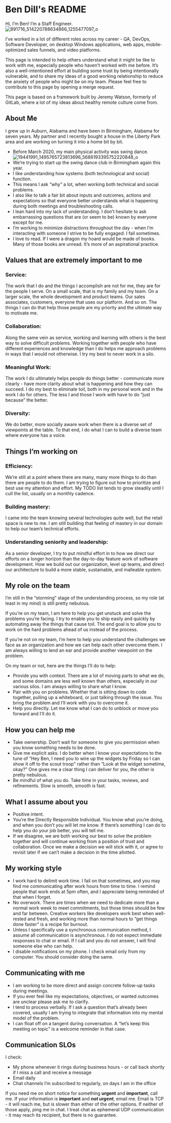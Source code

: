 # Ben Dill's README 

Hi, I’m Ben! I’m a Staff Engineer. 
![891716_514220788634866_1255477097_o](https://user-images.githubusercontent.com/1652318/173474523-0ebc52e2-e2fc-4b39-9163-65642fad3b82.jpg)

I’ve worked in a lot of different roles across my career - QA, DevOps, Software Developer, on desktop Windows applications, web apps, mobile-optimized sales funnels, and video platforms. 
 
This page is intended to help others understand what it might be like to work with me, especially people who haven’t worked with me before. It’s also a well-intentioned effort at building some trust by being intentionally vulnerable, and to share my ideas of a good working relationship to reduce the anxiety of people who might be on my team. Please feel free to contribute to this page by opening a merge request. 
 
This page is based on a framework built by Jeremy Watson, formerly of GitLab, where a lot of my ideas about healthy remote culture come from. 
 
## About Me 

I grew up in Auburn, Alabama and have been in Birmingham, Alabama for seven years. My partner and I recently bought a house in the Liberty Park area and are working on turning it into a home bit by bit. 
- Before March 2020, my main physical activity was swing dance. 
![19441991_1495765723813696_5686193395752220848_o](https://user-images.githubusercontent.com/1652318/173473217-18390f9c-08f7-4b82-87e9-c2287f4a97fa.jpg)
- We’re trying to start up the swing dance club in Birmingham again this year. 
- I like understanding how systems (both technological and social) function. 
- This means I ask “why” a lot, when working both technical and social problems. 
- I also like to talk a fair bit about inputs and outcomes, actions and expectations so that everyone better understands what is happening during both meetings and troubleshooting calls. 
- I lean hard into my lack of understanding. I don’t hesitate to ask embarrassing questions that are (or seem to be) known by everyone except for me. 
- I’m working to minimize distractions throughout the day - when I’m interacting with someone I strive to be fully engaged. I fail sometimes. 
- I love to read. If I were a dragon my hoard would be made of books. Many of those books are unread. It’s more of an aspirational practice. 
## Values that are extremely important to me 
### Service:
The work that I do and the things I accomplish are not for me, they are for the people I serve. On a small scale, that is my family and my team. On a larger scale, the whole development and product teams. Our sales associates, customers, everyone that uses our platform. And so on. The things I can do that help those people are my priority and the ultimate way to motivate me. 
### Collaboration:
Along the same vein as service, working and learning with others is the best way to solve difficult problems. Working together with people who have different experiences and knowledge than I do helps me approach problems in ways that I would not otherwise. I try my best to never work in a silo. 
### Meaningful Work:
The work I do ultimately helps people do things better - communicate more clearly - have more clarity about what is happening and how they can succeed. I do my best to eliminate toil, both in my personal work and in the work I do for others. The less I and those I work with have to do “just because” the better. 
### Diversity:
We do better, more socially aware work when there is a diverse set of viewpoints at the table. To that end, I do what I can to build a diverse team where everyone has a voice. 
## Things I’m working on 
### Efficiency:
We’re still at a point where there are many, many more things to do than there are people to do them. I am trying to figure out how to prioritize and best use my attention and effort. My TODO list tends to grow steadily until I cull the list, usually on a monthly cadence. 
### Building mastery:
I came into the team knowing several technologies quite well, but the retail space is new to me. I am still building that feeling of mastery in our domain to help our team’s technical efforts. 
### Understanding seniority and leadership:
As a senior developer, I try to put mindful effort in to how we direct our efforts on a longer horizon than the day-to-day feature work of software development. How we build out our organization, level up teams, and direct our architecture to build a more stable, sustainable, and malleable system.  

## My role on the team 
I’m still in the “storming” stage of the understanding process, so my role (at least in my mind) is still pretty nebulous. 
 
If you’re on my team, I am here to help you get unstuck and solve the problems you’re facing. I try to enable you to ship easily and quickly by automating away the things that cause toil. The end goal is to allow you to work on the hard problems ahead of us instead of the process. 
 
If you’re not on my team, I’m here to help you understand the challenges we face as an organization and how we can help each other overcome them. I am always willing to lend an ear and provide another viewpoint on the problem. 
 
On my team or not, here are the things I’ll do to help: 
- Provide you with context. There are a lot of moving parts to what we do, and some domains are less well known than others, especially in our various silos. I am always willing to share what I know. 
-  Pair with you on problems. Whether that is sitting down to code together, pulling up a whiteboard, or just talking through the issue. You bring the problem and I’ll work with you to overcome it. 
-  Help you directly. Let me know what I can do to unblock or move you forward and I’ll do it. 
## How you can help me  
- Take ownership. Don’t wait for someone to give you permission when you know something needs to be done. 
- Give me explicit asks. I do better when I know your expectations to the tune of “Hey Ben, I need you to wire up the widgets by Friday so I can show it off to the scout troop” rather than “Look at the widget sometime, okay?” One gives me a clear thing I can deliver for you, the other is pretty nebulous. 
- Be mindful of what you do. Take time in your tasks, reviews, and refinements. Slow is smooth, smooth is fast. 
## What I assume about you 
- Positive intent. 
- You’re the Directly Responsible Individual. You know what you’re doing, and when you don’t you will let me know. If there’s something I can do to help you do your job better, you will tell me. 
- If we disagree, we are both working our best to solve the problem together and will continue working from a position of trust and collaboration. Once we make a decision we will stick with it, or agree to revisit later if we can’t make a decision in the time allotted. 
## My working style  
- I work hard to delimit work time. I fail on that sometimes, and you may find me communicating after work hours from time to time. I remind people that work ends at 5pm often, and I appreciate being reminded of that when I forget. 
- No overwork. There are times when we need to dedicate more than a normal work week to meet commitments, but those times should be few and far between. Creative workers like developers work best when well-rested and fresh, and working more than normal hours to “get things done faster” is a recipe for burnout. 
- Unless I specifically use a synchronous communication method, I assume all communication is asynchronous. I do not expect immediate responses to chat or email. If I call and you do not answer, I will find someone else who can help. 
- I disable notifications on my phone. I check email only from my computer. You should consider doing the same. 
## Communicating with me 
- I am working to be more direct and assign concrete follow-up tasks during meetings. 
- If you ever feel like my expectations, objectives, or wanted outcomes are unclear please ask me to clarify. 
- I tend to process verbally. If I ask a question that’s already been covered, usually I am trying to integrate that information into my mental model of the problem. 
- I can float off on a tangent during conversation. A “let’s keep this meeting on topic” is a welcome reminder in that case. 
## Communication SLOs 
I check: 
- My phone whenever it rings during business hours - or call back shortly if I miss a call and receive a message 
- Email daily 
- Chat channels I’m subscribed to regularly, on days I am in the office 

If you need me on short notice for something **urgent** and **important**, call me. 
If your information is **important** and **_not urgent_**, email me. Email is TCP - it will reach me, but is slower than either of the other options. 
If neither of those apply, ping me in chat. I treat chat as ephemeral UDP communication - it may reach its recipient, but there is no guarantee. 
